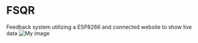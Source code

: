 # FSQR
Feedback system utilizing a ESP8266 and connected website to show live data
![My image](https://drive.google.com/file/d/1zB5vWxx9wwHM8W6TXj1Qb7_aAWktk8oK/view?usp=sharing)
